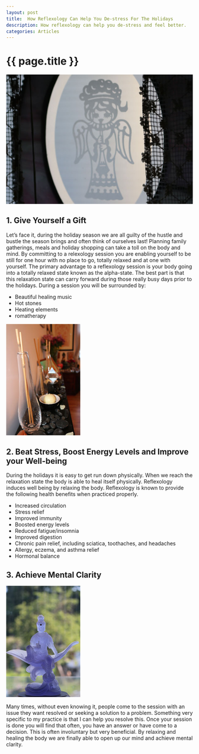 ```yaml
---
layout: post
title:  How Reflexology Can Help You De-stress For The Holidays
description: How reflexology can help you de-stress and feel better.
categories: Articles
---
```


<h1>{{ page.title }}</h1>


<img class="img-responsive pull-left space" src="/img/angel.jpg">
<h2>1. Give Yourself a Gift</h2>

Let’s face it, during the holiday season we are all guilty of the hustle and bustle the season brings and often think of ourselves last!  Planning family gatherings, meals and holiday shopping can take a toll on the body and mind.  By committing to a relexology session you are enabling yourself to be still for one hour with no place to go, totally relaxed and at one with yourself.  The primary advantage to a reflexology session is your body going into a totally relaxed state known as the alpha-state.   The best part is that this relaxation state can carry forward during those really busy days prior to the holidays.  During a session you will be surrounded by:

* Beautiful healing music
* Hot stones
* Heating elements
* romatherapy 


<img class="img-responsive pull-right space" src="/img/IMG_4694.jpg">


<h2>2. Beat Stress, Boost Energy Levels and Improve your Well-being</h2>



During the holidays it is easy to get run down physically.  When we reach the relaxation state the body is able to heal itself physically.  Reflexology induces well being by relaxing the body.  Reflexology is known to provide the following health benefits when practiced properly. 

* Increased circulation
* Stress relief 
* Improved immunity
* Boosted energy levels 
* Reduced fatigue/insomnia
* Improved digestion
* Chronic pain relief, including sciatica, toothaches, and headaches
* Allergy, eczema, and asthma relief
* Hormonal balance

<h2>3. Achieve Mental Clarity  </h2>
<img class="img-responsive pull-left space" src="/img/IMG_6073.jpg">

Many times, without even knowing it, people come to the session with an issue they want resolved or seeking a solution to a problem.  Something very specific to my practice is that I can help you resolve this.  Once your session is done you will find that often, you have an answer or have come to a decision.  This is often involuntary but very beneficial.  By relaxing and healing the body we are finally able to open up our mind and achieve mental clarity.
<br><br>



</div>